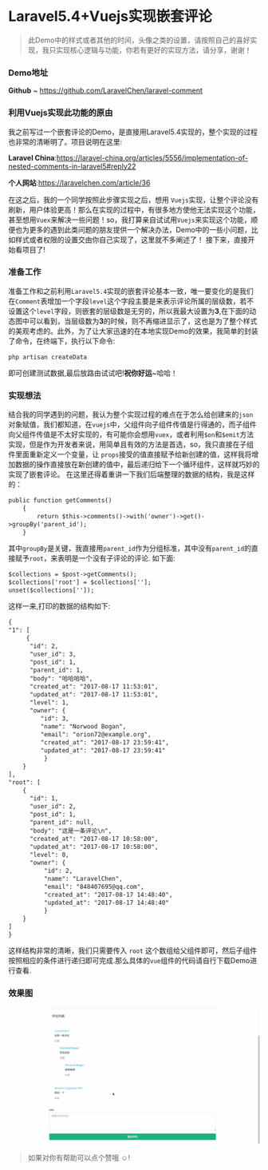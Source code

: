 # Laravel5.4+Vuejs实现嵌套评论
> 此Demo中的样式或者其他的时间，头像之类的设置，请按照自己的喜好实现，我只实现核心逻辑与功能，你若有更好的实现方法，请分享，谢谢！

### Demo地址
**Github** ~ https://github.com/LaravelChen/laravel-comment

### 利用Vuejs实现此功能的原由
我之前写过一个嵌套评论的Demo，是直接用Laravel5.4实现的，整个实现的过程也非常的清晰明了。项目说明在这里:

**Laravel China**:https://laravel-china.org/articles/5556/implementation-of-nested-comments-in-laravel5#reply22

**个人网站**:https://laravelchen.com/article/36

 在这之后，我的一个同学按照此步骤实现之后，想用 ```Vuejs```实现，让整个评论没有刷新，用户体验更高！那么在实现的过程中，有很多地方使他无法实现这个功能，甚至想用```Vuex```来解决一些问题！so，我打算亲自试试用```Vuejs```来实现这个功能，顺便也为更多的遇到此类问题的朋友提供一个解决办法，Demo中的一些小问题，比如样式或者权限的设置交由你自己实现了，这里就不多阐述了！
接下来，直接开始看项目了!

### 准备工作
准备工作和之前利用```Laravel5.4```实现的嵌套评论基本一致，唯一要变化的是我们在```Comment```表增加一个字段```level```这个字段主要是来表示评论所属的层级数，若不设置这个```level```字段，则嵌套的层级数是无穷的，所以我最大设置为**3**,在下面的动态图中可以看到，当层级数为**3**的时候，则不再缩进显示了，这也是为了整个样式的美观考虑的。此外，为了让大家迅速的在本地实现Demo的效果，我简单的封装了命令，在终端下，执行以下命令:
```
php artisan createData
```
即可创建测试数据,最后放路由试试吧!**祝你好运**~哈哈！

### 实现想法
结合我的同学遇到的问题，我认为整个实现过程的难点在于怎么给创建来的```json```对象赋值，我们都知道，在```vuejs```中，父组件向子组件传值是行得通的，而子组件向父组件传值是不太好实现的，有可能你会想用```vuex```，或者利用```$on```和```$emit```方法实现，但是作为开发者来说，用简单且有效的方法是首选，so，我只直接在子组件里面重新定义一个变量，让 ```props```接受的值直接赋予给新创建的值，这样我将增加数据的操作直接放在新创建的值中，最后递归给下一个循环组件，这样就巧妙的实现了嵌套评论。
在这里还得着重讲一下我们后端整理的数据的结构，我是这样的：
```
public function getComments()
    {
        return $this->comments()->with('owner')->get()->groupBy('parent_id');
    }
```
其中```groupBy```是关键，我直接用```parent_id```作为分组标准，其中没有```parent_id```的直接赋予```root```，来表明是一个没有子评论的评论.
如下面:
```
$collections = $post->getComments();
$collections['root'] = $collections[''];
unset($collections['']);
```
这样一来,打印的数据的结构如下:
```
{
"1": [
	 {
	  "id": 2,
	  "user_id": 3,
	  "post_id": 1,
	  "parent_id": 1,
	  "body": "哈哈哈哈",
	  "created_at": "2017-08-17 11:53:01",
	  "updated_at": "2017-08-17 11:53:01",
	  "level": 1,
	  "owner": {
		 "id": 3,
		 "name": "Norwood Bogan",
		 "email": "orion72@example.org",
		 "created_at": "2017-08-17 23:59:41",
		 "updated_at": "2017-08-17 23:59:41"
		  }
	}
],
"root": [
	{
	  "id": 1,
	  "user_id": 2,
	  "post_id": 1,
	  "parent_id": null,
	  "body": "这是一条评论\n",
	  "created_at": "2017-08-17 10:58:00",
	  "updated_at": "2017-08-17 10:58:00",
	  "level": 0,
	  "owner": {
		  "id": 2,
		  "name": "LaravelChen",
		  "email": "848407695@qq.com",
		  "created_at": "2017-08-17 14:48:40",
		  "updated_at": "2017-08-17 14:48:40"
	      }
	}
]
}
```
这样结构非常的清晰，我们只需要传入 ```root``` 这个数组给父组件即可，然后子组件按照相应的条件进行递归即可完成.那么具体的```vue```组件的代码请自行下载Demo进行查看.

### 效果图
![image](https://github.com/LaravelChen/laravel-comment/raw/master/public/images/laravel-comment.gif)

> 如果对你有帮助可以点个赞哦 ☺!


